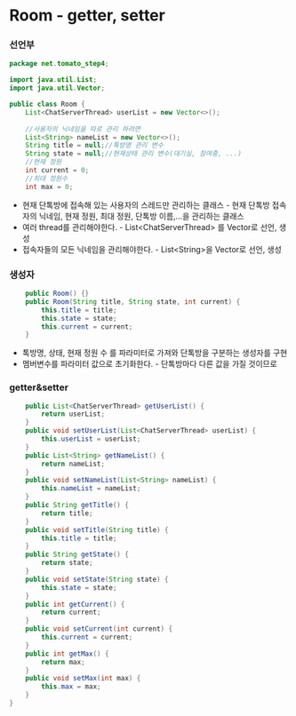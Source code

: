 # Room - getter, setter

### 선언부

```java
package net.tomato_step4;

import java.util.List;
import java.util.Vector;

public class Room {	
	List<ChatServerThread> userList = new Vector<>();
	
	//사용자의 닉네임을 따로 관리 하려면
	List<String> nameList = new Vector<>();
	String title = null;//톡방명 관리 변수
	String state = null;//현재상태 관리 변수(대기실, 참여중, ...)
	//현재 정원
	int current = 0;
	//최대 정원수
	int max = 0;
```

* 현재 단톡방에 접속해 있는 사용자의 스레드만 관리하는 클래스 - 현재 단톡방 접속자의 닉네임, 현재 정원, 최대 정원, 단톡방 이름,...을 관리하는 클래스
* 여러 thread를 관리해야한다. - List&lt;ChatServerThread&gt; 를 Vector로 선언, 생성
* 접속자들의 모든 닉네임을 관리해야한다. - List&lt;String&gt;을 Vector로 선언, 생성

### 생성자

```java
	public Room() {}
	public Room(String title, String state, int current) {
		this.title = title;
		this.state = state;
		this.current = current;
	}
```

* 톡방명, 상태, 현재 정원 수 를 파라미터로 가져와 단톡방을 구분하는 생성자를 구현
* 멤버변수를 파라미터 값으로 초기화한다. - 단톡방마다 다른 값을 가질 것이므로

### getter&setter

```java
	public List<ChatServerThread> getUserList() {
		return userList;
	}
	public void setUserList(List<ChatServerThread> userList) {
		this.userList = userList;
	}
	public List<String> getNameList() {
		return nameList;
	}
	public void setNameList(List<String> nameList) {
		this.nameList = nameList;
	}
	public String getTitle() {
		return title;
	}
	public void setTitle(String title) {
		this.title = title;
	}
	public String getState() {
		return state;
	}
	public void setState(String state) {
		this.state = state;
	}
	public int getCurrent() {
		return current;
	}
	public void setCurrent(int current) {
		this.current = current;
	}
	public int getMax() {
		return max;
	}
	public void setMax(int max) {
		this.max = max;
	}
}
```

